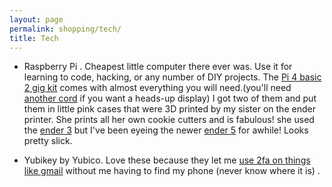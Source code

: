 ```yaml
---
layout: page
permalink: shopping/tech/
title: Tech
---
```


- Raspberry Pi . Cheapest little computer there ever was. Use it for learning to code, hacking, or any number of DIY projects. The [Pi 4 basic 2 gig kit](https://amzn.to/3294eJP) comes with almost everything you will need.(you'll need [another cord](https://amzn.to/2WE38oo) if you want a heads-up display)  I got two of them and put them in little pink cases that were 3D printed by my sister on the ender printer.  She prints all her own cookie cutters and is fabulous! she used the [ender 3](https://amzn.to/32fq6mZ) but I've been eyeing the newer [ender 5](https://amzn.to/32bGJzQ) for awhile! Looks pretty slick. 

- Yubikey by Yubico. Love these because they let me [use 2fa on things like gmail](https://amzn.to/2Nb7qQJ) without me having to find my phone (never know where it is) .
    